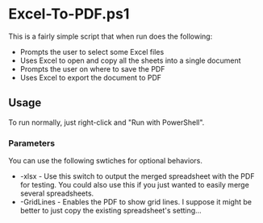 # Excel-To-PDF.ps1

This is a fairly simple script that when run does the following:

* Prompts the user to select some Excel files
* Uses Excel to open and copy all the sheets into a single document
* Prompts the user on where to save the PDF
* Uses Excel to export the document to PDF

## Usage

To run normally, just right-click and "Run with PowerShell".

### Parameters

You can use the following swtiches for optional behaviors.

* -xlsx - Use this switch to output the merged spreadsheet with the PDF for testing. You could also use this if you just wanted to easily merge several spreadsheets.
* -GridLines - Enables the PDF to show grid lines. I suppose it might be better to just copy the existing spreadsheet's setting...